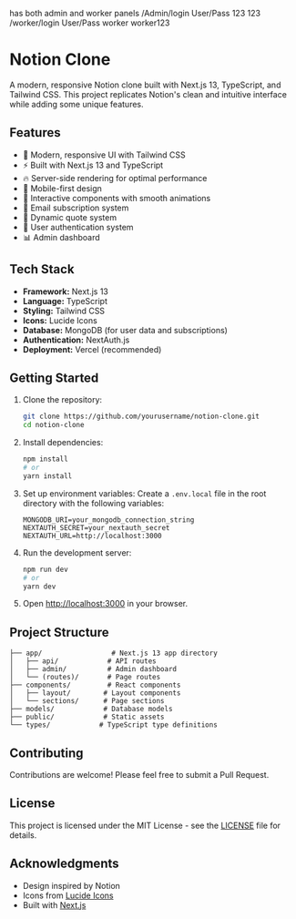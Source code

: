 has both admin and worker panels
/Admin/login  User/Pass 123 123
/worker/login User/Pass worker worker123



# Notion Clone

A modern, responsive Notion clone built with Next.js 13, TypeScript, and Tailwind CSS. This project replicates Notion's clean and intuitive interface while adding some unique features.

## Features

- 🎨 Modern, responsive UI with Tailwind CSS
- ⚡ Built with Next.js 13 and TypeScript
- 🔥 Server-side rendering for optimal performance
- 📱 Mobile-first design
- 🎯 Interactive components with smooth animations
- 📧 Email subscription system
- 💬 Dynamic quote system
- 🔐 User authentication system
- 📊 Admin dashboard

## Tech Stack

- **Framework:** Next.js 13
- **Language:** TypeScript
- **Styling:** Tailwind CSS
- **Icons:** Lucide Icons
- **Database:** MongoDB (for user data and subscriptions)
- **Authentication:** NextAuth.js
- **Deployment:** Vercel (recommended)

## Getting Started

1. Clone the repository:
   ```bash
   git clone https://github.com/yourusername/notion-clone.git
   cd notion-clone
   ```

2. Install dependencies:
   ```bash
   npm install
   # or
   yarn install
   ```

3. Set up environment variables:
   Create a `.env.local` file in the root directory with the following variables:
   ```
   MONGODB_URI=your_mongodb_connection_string
   NEXTAUTH_SECRET=your_nextauth_secret
   NEXTAUTH_URL=http://localhost:3000
   ```

4. Run the development server:
   ```bash
   npm run dev
   # or
   yarn dev
   ```

5. Open [http://localhost:3000](http://localhost:3000) in your browser.

## Project Structure

```
├── app/                 # Next.js 13 app directory
│   ├── api/            # API routes
│   ├── admin/          # Admin dashboard
│   └── (routes)/       # Page routes
├── components/         # React components
│   ├── layout/        # Layout components
│   └── sections/      # Page sections
├── models/            # Database models
├── public/            # Static assets
└── types/            # TypeScript type definitions
```

## Contributing

Contributions are welcome! Please feel free to submit a Pull Request.

## License

This project is licensed under the MIT License - see the [LICENSE](LICENSE) file for details.

## Acknowledgments

- Design inspired by Notion
- Icons from [Lucide Icons](https://lucide.dev)
- Built with [Next.js](https://nextjs.org) 
